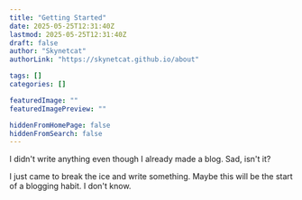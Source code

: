 ```yaml
---
title: "Getting Started"
date: 2025-05-25T12:31:40Z
lastmod: 2025-05-25T12:31:40Z
draft: false
author: "Skynetcat"
authorLink: "https://skynetcat.github.io/about"

tags: []
categories: []

featuredImage: ""
featuredImagePreview: ""

hiddenFromHomePage: false
hiddenFromSearch: false
---
```

I didn't write anything even though I already made a blog. Sad, isn't it?
<!--more-->

I just came to break the ice and write something. Maybe this will be the start of a blogging habit. I don't know.
